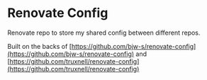 # Renovate Config

Renovate repo to store my shared config between different repos.

Built on the backs of [https://github.com/bjw-s/renovate-config](https://github.com/bjw-s/renovate-config) and
[https://github.com/truxnell/renovate-config](https://github.com/truxnell/renovate-config)
